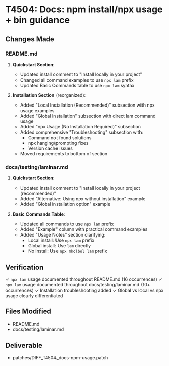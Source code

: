 # T4504: Docs: npm install/npx usage + bin guidance

## Changes Made

### README.md
1. **Quickstart Section**:
   - Updated install comment to "Install locally in your project"
   - Changed all command examples to use `npx lam` prefix
   - Updated Basic Commands table to use `npx lam` syntax

2. **Installation Section** (reorganized):
   - Added "Local Installation (Recommended)" subsection with npx usage examples
   - Added "Global Installation" subsection with direct lam command usage
   - Added "npx Usage (No Installation Required)" subsection
   - Added comprehensive "Troubleshooting" subsection with:
     - Command not found solutions
     - npx hanging/prompting fixes
     - Version cache issues
   - Moved requirements to bottom of section

### docs/testing/laminar.md
1. **Quickstart Section**:
   - Updated install comment to "Install locally in your project (recommended)"
   - Added "Alternative: Using npx without installation" example
   - Added "Global installation option" example
   
2. **Basic Commands Table**:
   - Updated all commands to use `npx lam` prefix
   - Added "Example" column with practical command examples
   - Added "Usage Notes" section clarifying:
     - Local install: Use `npx lam` prefix
     - Global install: Use `lam` directly
     - No install: Use `npx mkolbol lam` prefix

## Verification

✓ `npx lam` usage documented throughout README.md (16 occurrences)
✓ `npx lam` usage documented throughout docs/testing/laminar.md (10+ occurrences)
✓ Installation troubleshooting added
✓ Global vs local vs npx usage clearly differentiated

## Files Modified
- README.md
- docs/testing/laminar.md

## Deliverable
- patches/DIFF_T4504_docs-npm-usage.patch
